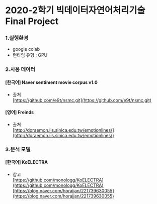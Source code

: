 # 2020-2학기 빅데이터자연어처리기술 Final Project


### 1.실행환경 
- google colab 
- 런타임 유형 : GPU 


### 2.사용 데이터 
#### [한국어] Naver sentiment movie corpus v1.0
- 출처   
<t>[https://github.com/e9t/nsmc.git](https://github.com/e9t/nsmc.git)
  
#### [영어] Freinds 
- 출처   
<t>[http://doraemon.iis.sinica.edu.tw/emotionlines/](http://doraemon.iis.sinica.edu.tw/emotionlines/)


### 3.분석 모델 
#### [한국어] KoELECTRA
- 참고   
<t>[https://github.com/monologg/KoELECTRA](https://github.com/monologg/KoELECTRA)   
<t>[https://blog.naver.com/horajjan/221739630055](https://blog.naver.com/horajjan/221739630055)
